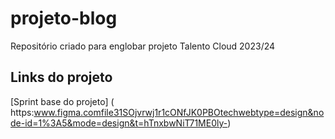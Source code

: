 # projeto-blog
Repositório criado para englobar projeto Talento Cloud 2023/24

## Links do projeto
[Sprint base do projeto] ( https:www.figma.comfile31SOjvrwj1r1cONfJK0PBOtechwebtype=design&node-id=1%3A5&mode=design&t=hTnxbwNiT71ME0ly-)
